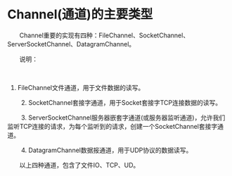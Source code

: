 # Channel(通道)的主要类型 #
&#160; &#160; &#160; &#160;Channel重要的实现有四种：FileChannel、SocketChannel、ServerSocketChannel、DatagramChannel。

&#160; &#160; &#160; &#160;说明：

&#160; &#160; &#160; &#160;
1. FileChannel文件通道，用于文件数据的读写。

&#160; &#160; &#160; &#160;
2. SocketChannel套接字通道，用于Socket套接字TCP连接数据的读写。

&#160; &#160; &#160; &#160;
3. ServerSocketChannel服务器嵌套字通道(或服务器监听通道)，允许我们监听TCP连接的请求，为每个监听到的请求，创建一个SocketChannel套接字通道。

&#160; &#160; &#160; &#160;
4. DatagramChannel数据报通道，用于UDP协议的数据读写。

&#160; &#160; &#160; &#160;以上四种通道，包含了文件IO、TCP、UD。